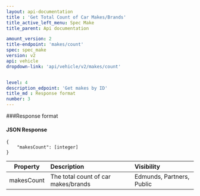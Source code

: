```yaml
---
layout: api-documentation
title : 'Get Total Count of Car Makes/Brands'
title_active_left_menu: Spec Make
title_parent: Api documentation

amount_version: 2
title-endpoint: 'makes/count'
spec: spec_make
version: v2
api: vehicle
dropdown-link: 'api/vehicle/v2/makes/count'


level: 4
description_edpoint: 'Get makes by ID'
title_md : Response format
number: 3
---
```


###Response format

#### JSON Response

	{
		"makesCount": [integer]
	}


| Property      | Description                         | Visibility                |
|:-------------:|:------------------------------------|:------------------------- |
| makesCount    | The total count of car makes/brands | Edmunds, Partners, Public |